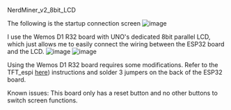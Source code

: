 NerdMiner_v2_8bit_LCD

The following is the startup connection screen
![image](images/1716025051557.jpg)

I use the Wemos D1 R32 board with UNO's dedicated 8bit parallel LCD, which just allows me to easily connect the wiring between the ESP32 board and the LCD.
![image](images/1716025051575.jpg)
![image](images/1716025051566.jpg)

Using the Wemos D1 R32 board requires some modifications. Refer to the TFT_espi [here](https://github.com/Bodmer/TFT_eSPI?tab=readme-ov-file#8-bit-parallel-support)) instructions and solder 3 jumpers on the back of the ESP32 board.

Known issues: This board only has a reset button and no other buttons to switch screen functions.
